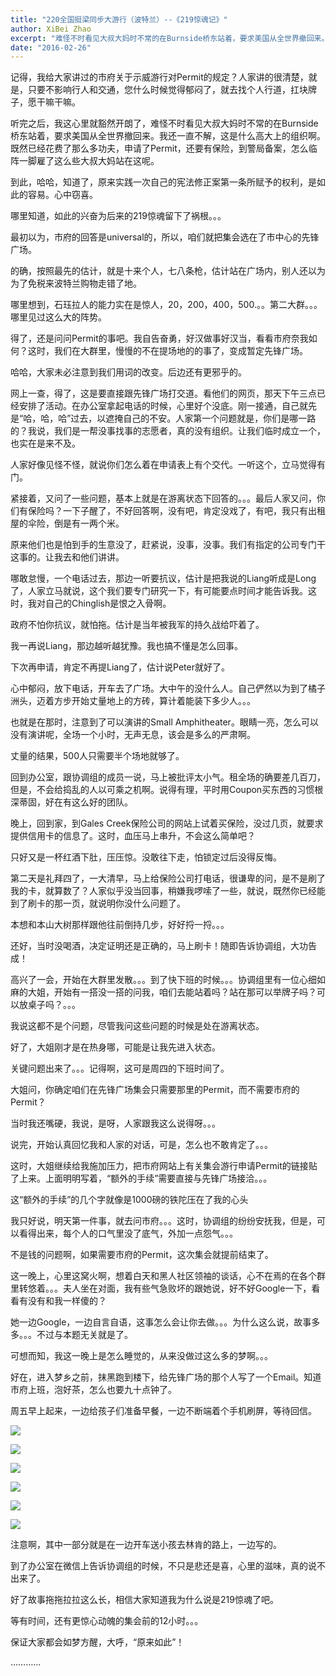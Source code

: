 ```yaml
---
title: "220全国挺梁同步大游行（波特兰）--《219惊魂记》"
author: XiBei Zhao
excerpt: "难怪不时看见大叔大妈时不常的在Burnside桥东站着，要求美国从全世界撤回来。我还一直不解，这是什么高大上的组织啊。既然已经花费了那么多功夫，申请了Permit，还要有保险，到警局备案，怎么临阵一脚雇了这么些大叔大妈站在这呢。到此，哈哈，知道了，原来实践一次自己的宪法修正案第一条所赋予的权利，是如此的容易。心中窃喜。哪里知道，如此的兴奋为后来的219惊魂留下了祸根。。。"
date: "2016-02-26"
---
```


记得，我给大家讲过的市府关于示威游行对Permit的规定？人家讲的很清楚，就是，只要不影响行人和交通，您什么时候觉得郁闷了，就去找个人行道，扛块牌子，愿干嘛干嘛。

听完之后，我这心里就豁然开朗了，难怪不时看见大叔大妈时不常的在Burnside桥东站着，要求美国从全世界撤回来。我还一直不解，这是什么高大上的组织啊。既然已经花费了那么多功夫，申请了Permit，还要有保险，到警局备案，怎么临阵一脚雇了这么些大叔大妈站在这呢。

到此，哈哈，知道了，原来实践一次自己的宪法修正案第一条所赋予的权利，是如此的容易。心中窃喜。

哪里知道，如此的兴奋为后来的219惊魂留下了祸根。。。

最初以为，市府的回答是universal的，所以，咱们就把集会选在了市中心的先锋广场。

的确，按照最先的估计，就是十来个人，七八条枪，估计站在广场内，别人还以为为了免税来波特兰购物走错了地。

哪里想到，石珏拉人的能力实在是惊人，20，200，400，500.。。第二大群。。。哪里见过这么大的阵势。

得了，还是问问Permit的事吧。我自告奋勇，好汉做事好汉当，看看市府奈我如何？这时，我们在大群里，慢慢的不在提场地的的事了，变成暂定先锋广场。

哈哈，大家未必注意到我们用词的改变。后边还有更邪乎的。

网上一查，得了，这是要直接跟先锋广场打交道。看他们的网页，那天下午三点已经安排了活动。在办公室拿起电话的时候，心里好个没底。刚一接通，自己就先是“哈，哈，哈”过去，以遮掩自己的不安。人家第一个问题就是，你们是哪一路的？我说，我们是一帮没事找事的志愿者，真的没有组织。让我们临时成立一个，也实在是来不及。

人家好像见怪不怪，就说你们怎么着在申请表上有个交代。一听这个，立马觉得有门。

紧接着，又问了一些问题，基本上就是在游离状态下回答的。。。最后人家又问，你们有保险吗？一下子醒了，不好回答啊，没有吧，肯定没戏了，有吧，我只有出租屋的伞险，倒是有一两个米。

原来他们也是怕到手的生意没了，赶紧说，没事，没事。我们有指定的公司专门干这事的。让我去和他们讲讲。

哪敢怠慢，一个电话过去，那边一听要抗议，估计是把我说的Liang听成是Long了，人家立马就说，这个我们要专门研究一下，有可能要点时间才能告诉我。这时，我对自己的Chinglish是恨之入骨啊。

政府不怕你抗议，就怕拖。估计是当年被我军的持久战给吓着了。

我一再说Liang，那边越听越犹豫。我也搞不懂是怎么回事。

下次再申请，肯定不再提Liang了，估计说Peter就好了。

心中郁闷，放下电话，开车去了广场。大中午的没什么人。自己俨然以为到了橘子洲头，迈着方步开始丈量地上的方砖，算计着能装下多少人。。。

也就是在那时，注意到了可以演讲的Small Amphitheater。眼睛一亮，怎么可以没有演讲呢，全场一个小时，无声无息，该会是多么的严肃啊。

丈量的结果，500人只需要半个场地就够了。

回到办公室，跟协调组的成员一说，马上被批评太小气。租全场的确要差几百刀，但是，不会给捣乱的人以可乘之机啊。说得有理，平时用Coupon买东西的习惯根深蒂固，好在有这么好的团队。

晚上，回到家，到Gales Creek保险公司的网站上试着买保险，没过几页，就要求提供信用卡的信息了。这时，血压马上串升，不会这么简单吧？

只好又是一杯红酒下肚，压压惊。没敢往下走，怕锁定过后没得反悔。

第二天是礼拜四了，一大清早，马上给保险公司打电话，很谦卑的问，是不是刷了我的卡，就算数了？人家似乎没当回事，稍嫌我啰嗦了一些，就说，既然你已经能到了刷卡的那一页，就说明你没什么问题了。

本想和本山大树那样跟他往前倒持几步，好好捋一捋。。。

还好，当时没喝酒，决定证明还是正确的，马上刷卡！随即告诉协调组，大功告成！

高兴了一会，开始在大群里发散。。。到了快下班的时候。。。协调组里有一位心细如麻的大姐，开始有一搭没一搭的问我，咱们去能站着吗？站在那可以举牌子吗？可以放桌子吗？。。。

我说这都不是个问题，尽管我问这些问题的时候是处在游离状态。

好了，大姐刚才是在热身哪，可能是让我先进入状态。

关键问题出来了。。。记得啊，这可是周四的下班时间了。

大姐问，你确定咱们在先锋广场集会只需要那里的Permit，而不需要市府的Permit？

当时我还嘴硬，我说，是呀，人家跟我这么说得呀。。。

说完，开始认真回忆我和人家的对话，可是，怎么也不敢肯定了。。。

这时，大姐继续给我施加压力，把市府网站上有关集会游行申请Permit的链接贴了上来。上面明明写着，“额外的手续”需要直接与先锋广场接洽。。。

这“额外的手续”的几个字就像是1000磅的铁陀压在了我的心头

我只好说，明天第一件事，就去问市府。。。这时，协调组的纷纷安抚我，但是，可以看得出来，每个人的口气里没了底气，外加一点怨气。。。

不是钱的问题啊，如果需要市府的Permit，这次集会就提前结束了。

这一晚上，心里这窝火啊，想着白天和黑人社区领袖的谈话，心不在焉的在各个群里转悠着。。。夫人坐在对面，我有些气急败坏的跟她说，好不好Google一下，看看有没有和我一样傻的？

她一边Google，一边自言自语，这事怎么会让你去做。。。为什么这么说，故事多多。。。不过与本题无关就是了。

可想而知，我这一晚上是怎么睡觉的，从来没做过这么多的梦啊。。。

好在，进入梦乡之前，抹黑跑到楼下，给先锋广场的那个人写了一个Email。知道市府上班，泡好茶，怎么也要九十点钟了。

周五早上起来，一边给孩子们准备早餐，一边不断端着个手机刷屏，等待回信。

![](https://res.cloudinary.com/dhngj18do/image/upload/f_auto,q_auto/v1/images/220-01)

![](https://res.cloudinary.com/dhngj18do/image/upload/f_auto,q_auto/v1/images/220-02)

![](https://res.cloudinary.com/dhngj18do/image/upload/f_auto,q_auto/v1/images/220-03)

![](https://res.cloudinary.com/dhngj18do/image/upload/f_auto,q_auto/v1/images/220-04)

![](https://res.cloudinary.com/dhngj18do/image/upload/f_auto,q_auto/v1/images/220-05)

![](https://res.cloudinary.com/dhngj18do/image/upload/f_auto,q_auto/v1/images/220-06)

注意啊，其中一部分就是在一边开车送小孩去林肯的路上，一边写的。

到了办公室在微信上告诉协调组的时候，不只是悲还是喜，心里的滋味，真的说不出来了。

好了故事拖拖拉拉这么长，相信大家知道我为什么说是219惊魂了吧。

等有时间，还有更惊心动魄的集会前的12小时。。。

保证大家都会如梦方醒，大呼，“原来如此”！

…………
